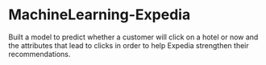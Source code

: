 # MachineLearning-Expedia
Built a model to predict whether a customer will click on a hotel or now and the attributes that lead to clicks in order to help Expedia strengthen their recommendations. 
